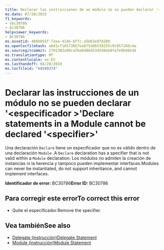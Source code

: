 ```yaml
---
title: Declarar las instrucciones de un módulo no se pueden declarar '<specifier>'
ms.date: 07/20/2015
f1_keywords:
- vbc30786
- bc30786
helpviewer_keywords:
- BC30786
ms.assetid: 488b855f-72ea-414b-bffc-a5b63e97d289
ms.openlocfilehash: a6d1cf16573657ea875ddb539255c9c05710dc4a
ms.sourcegitcommit: 2701302a99cafbe0d86d53d540eb0fa7e9b46b36
ms.translationtype: MT
ms.contentlocale: es-ES
ms.lasthandoff: 04/28/2019
ms.locfileid: "64589374"
---
```

# <a name="declare-statements-in-a-module-cannot-be-declared-specifier"></a><span data-ttu-id="464b3-102">Declarar las instrucciones de un módulo no se pueden declarar '\<especificador >'</span><span class="sxs-lookup"><span data-stu-id="464b3-102">Declare statements in a Module cannot be declared '\<specifier>'</span></span>
<span data-ttu-id="464b3-103">Una declaración `Declare` tiene un especificador que no es válido dentro de una declaración `Module` .</span><span class="sxs-lookup"><span data-stu-id="464b3-103">A `Declare` declaration has a specifier that is not valid within a `Module` declaration.</span></span> <span data-ttu-id="464b3-104">Los módulos no admiten la creación de instancias ni la herencia y tampoco pueden implementar interfaces.</span><span class="sxs-lookup"><span data-stu-id="464b3-104">Modules can never be instantiated, do not support inheritance, and cannot implement interfaces.</span></span>  
  
 <span data-ttu-id="464b3-105">**Identificador de error:** BC30786</span><span class="sxs-lookup"><span data-stu-id="464b3-105">**Error ID:** BC30786</span></span>  
  
## <a name="to-correct-this-error"></a><span data-ttu-id="464b3-106">Para corregir este error</span><span class="sxs-lookup"><span data-stu-id="464b3-106">To correct this error</span></span>  
  
- <span data-ttu-id="464b3-107">Quite el especificador.</span><span class="sxs-lookup"><span data-stu-id="464b3-107">Remove the specifier.</span></span>  
  
## <a name="see-also"></a><span data-ttu-id="464b3-108">Vea también</span><span class="sxs-lookup"><span data-stu-id="464b3-108">See also</span></span>

- [<span data-ttu-id="464b3-109">Delegate (instrucción)</span><span class="sxs-lookup"><span data-stu-id="464b3-109">Delegate Statement</span></span>](../../visual-basic/language-reference/statements/delegate-statement.md)
- [<span data-ttu-id="464b3-110">Module (instrucción)</span><span class="sxs-lookup"><span data-stu-id="464b3-110">Module Statement</span></span>](../../visual-basic/language-reference/statements/module-statement.md)
